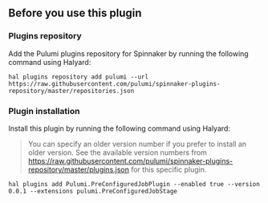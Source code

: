 ## Before you use this plugin

### Plugins repository

Add the Pulumi plugins repository for Spinnaker by running the following command using Halyard:

```
hal plugins repository add pulumi --url https://raw.githubusercontent.com/pulumi/spinnaker-plugins-repository/master/repositories.json
```

### Plugin installation

Install this plugin by running the following command using Halyard:

> You can specify an older version number if you prefer to install an older version. See the available version numbers from https://raw.githubusercontent.com/pulumi/spinnaker-plugins-repository/master/plugins.json for this specific plugin.

```
hal plugins add Pulumi.PreConfiguredJobPlugin --enabled true --version 0.0.1 --extensions pulumi.PreConfiguredJobStage
```
